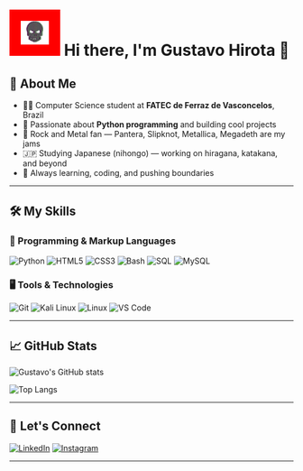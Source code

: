 # <img src="https://raw.githubusercontent.com/shadow4adept/shadow4adept/main/dethskullr.gif" width="50px" height="auto" style="border: 20px solid red"> Hi there, I'm Gustavo Hirota 👋

## 🎸 About Me

- 👨‍🎓 Computer Science student at **FATEC de Ferraz de Vasconcelos**, Brazil  
- 🐍 Passionate about **Python programming** and building cool projects  
- 🎸 Rock and Metal fan — Pantera, Slipknot, Metallica, Megadeth are my jams  
- 🇯🇵 Studying Japanese (nihongo) — working on hiragana, katakana, and beyond  
- 🚀 Always learning, coding, and pushing boundaries

---

## 🛠️ My Skills

### 🐍 Programming & Markup Languages
![Python](https://img.shields.io/badge/Python-3776AB?style=for-the-badge&logo=python&logoColor=white)
![HTML5](https://img.shields.io/badge/HTML5-E34F26?style=for-the-badge&logo=html5&logoColor=white)
![CSS3](https://img.shields.io/badge/CSS3-1572B6?style=for-the-badge&logo=css3&logoColor=white)
![Bash](https://img.shields.io/badge/Bash-4EAA25?style=for-the-badge&logo=gnubash&logoColor=white)
![SQL](https://img.shields.io/badge/SQL-003B57?style=for-the-badge&logo=sqlite&logoColor=white)
![MySQL](https://img.shields.io/badge/MySQL-4479A1?style=for-the-badge&logo=mysql&logoColor=white)

### 🖥️ Tools & Technologies
![Git](https://img.shields.io/badge/Git-F05032?style=for-the-badge&logo=git&logoColor=white)
![Kali Linux](https://img.shields.io/badge/Kali_Linux-557C94?style=for-the-badge&logo=kalilinux&logoColor=white)
![Linux](https://img.shields.io/badge/Linux-FCC624?style=for-the-badge&logo=linux&logoColor=black)
![VS Code](https://img.shields.io/badge/VS_Code-007ACC?style=for-the-badge&logo=visual-studio-code&logoColor=white)

---

## 📈 GitHub Stats

![Gustavo's GitHub stats](https://github-readme-stats.vercel.app/api?username=shadow4adept&show_icons=true&theme=radical)

![Top Langs](https://github-readme-stats.vercel.app/api/top-langs/?username=shadow4adept&layout=compact&theme=radical)

---

## 💬 Let's Connect

[![LinkedIn](https://img.shields.io/badge/LinkedIn-0077B5?style=for-the-badge&logo=linkedin&logoColor=white)](https://br.linkedin.com/in/gustavo-hirota-alves-velho-28b45323b)
[![Instagram](https://img.shields.io/badge/Instagram-E4405F?style=for-the-badge&logo=instagram&logoColor=white)](https://instagram.com/dethstruck)

---
